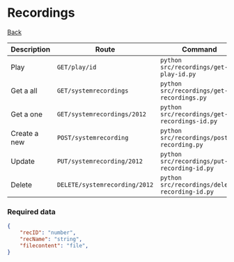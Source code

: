 # Recordings
[Back](../README.MD)


| Description | Route | Command
|-------------|-------|---------|
|Play |`GET/play/id`|`python src/recordings/get-play-id.py`|
|Get a all |`GET/systemrecordings`|`python src/recordings/get-recordings.py`|
|Get a one |`GET/systemrecordings/2012`|`python src/recordings/get-recordings-id.py`| 
|Create a new |`POST/systemrecording`|`python src/recordings/post-recording.py`|  
|Update|`PUT/systemrecording/2012`|`python src/recordings/put-recording-id.py`|
|Delete | `DELETE/systemrecording/2012` | `python src/recordings/delete-recording-id.py` |

### Required data
```json
{
    "recID": "number",
    "recName": "string",
    "filecontent": "file",
}
```
